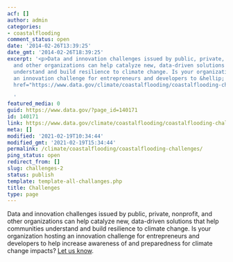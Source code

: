 ```yaml
---
acf: []
author: admin
categories:
- coastalflooding
comment_status: open
date: '2014-02-26T13:39:25'
date_gmt: '2014-02-26T18:39:25'
excerpt: '<p>Data and innovation challenges issued by public, private, nonprofit,
  and other organizations can help catalyze new, data-driven solutions that help communities
  understand and build resilience to climate change. Is your organization hosting
  an innovation challenge for entrepreneurs and developers to &hellip; <a aria-describedby="post-title-140171"
  href="https://www.data.gov/climate/coastalflooding/coastalflooding-challenges">Continued</a></p>

  '
featured_media: 0
guid: https://www.data.gov/?page_id=140171
id: 140171
link: https://www.data.gov/climate/coastalflooding/coastalflooding-challenges
meta: []
modified: '2021-02-19T10:34:44'
modified_gmt: '2021-02-19T15:34:44'
permalink: /climate/coastalflooding/coastalflooding-challenges/
ping_status: open
redirect_from: []
slug: challenges-2
status: publish
template: template-all-challanges.php
title: Challenges
type: page
---
```

Data and innovation challenges issued by public, private, nonprofit, and other organizations can help catalyze new, data-driven solutions that help communities understand and build resilience to climate change. Is your organization hosting an innovation challenge for entrepreneurs and developers to help increase awareness of and preparedness for climate change impacts? [Let us know](http://www.data.gov/climate/climate-feedback/).


